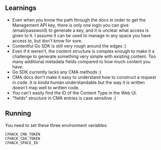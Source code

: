 ## Learnings
* Even when you know the path through the docs in order to get the Management
  API key, there is only one login you can give (email/password) to generate
  a key, and it is unclear what access is given to it. I assume it can be used
  to manage in any space you have access to, but don't know for sure.
* Contentful Go SDK is still very rough around the edges :)
* Even if it weren't, the content structure is complex enough to make it a
  challenge to generate something very simple with existing content. Too many
  additional metadata fields compared to how much content you have.
* Go SDK currently lacks any CMA methods :(
* CMA docs don't make it easy to understand how to construct a request in code.
  It is _kinda_ human understandable but the way it is written doesn't map well
  to written code.
* You can't easily find the ID of the Content Type in the Web UI.
* "fields" structure in CMA entries is case sensitive :(

## Running
You need to set these three environment variables:
```
CFHACK_CMA_TOKEN
CFHACK_CDA_TOKEN
CFHACK_SPACE_ID
```
